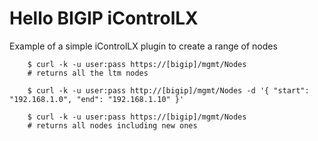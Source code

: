 # Hello BIGIP iControlLX

Example of a simple iControlLX plugin to create a range of nodes

```
    $ curl -k -u user:pass https://[bigip]/mgmt/Nodes
    # returns all the ltm nodes

    $ curl -k -u user:pass http://[bigip]/mgmt/Nodes -d '{ "start": "192.168.1.0", "end": "192.168.1.10" }'

    $ curl -k -u user:pass https://[bigip]/mgmt/Nodes
    # returns all nodes including new ones
```